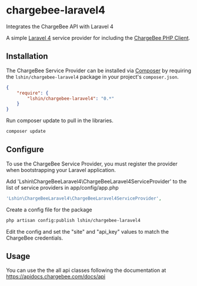 chargebee-laravel4
==================

Integrates the ChargeBee API with Laravel 4

A simple [Laravel 4](http://four.laravel.com/) service provider for including the [ChargeBee PHP Client](https://github.com/chargebee/chargebee-php).

## Installation

The ChargeBee Service Provider can be installed via [Composer](http://getcomposer.org) by requiring the
`lshin/chargebee-laravel4` package in your project's `composer.json`.

```json
{
    "require": {
        "lshin/chargebee-laravel4": "0.*"
    }
}
```

Run composer update to pull in the libraries.
```bash
composer update
```


## Configure

To use the ChargeBee Service Provider, you must register the provider when bootstrapping your Laravel application.

Add 'Lshin\ChargeBeeLaravel4\ChargeBeeLaravel4ServiceProvider' to the list of service providers in app/config/app.php
```php
'Lshin\ChargeBeeLaravel4\ChargeBeeLaravel4ServiceProvider',
```

Create a config file for the package
```bash
php artisan config:publish lshin/chargebee-laravel4
```

Edit the config and set the "site" and "api_key" values to match the ChargeBee credentials.

## Usage

You can use the the all api classes following the documentation at https://apidocs.chargebee.com/docs/api
